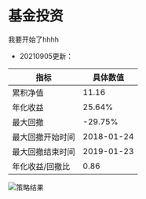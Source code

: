 # 基金投资
我要开始了hhhh

- 20210905更新：




| 指标             | 具体数值   |
| ---------------- | ---------- |
| 累积净值         | 11.16      |
| 年化收益         | 25.64%     |
| 最大回撤         | -29.75%    |
| 最大回撤开始时间 | 2018-01-24 |
| 最大回撤结束时间 | 2019-01-23 |
| 年化收益/回撤比  | 0.86       |


![策略结果](https://yanyandexiaoruantang0828.oss-cn-beijing.aliyuncs.com/uPic/%E5%BE%AE%E4%BF%A1%E6%88%AA%E5%9B%BE_20210905034501.png)


